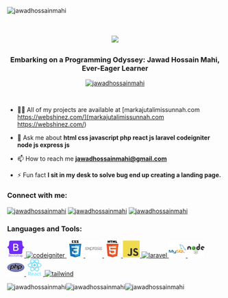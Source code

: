 <p align="left"> <img src="https://komarev.com/ghpvc/?username=jawadhossainmahi&label=Profile%20views&color=0e75b6&style=flat" alt="jawadhossainmahi" /> </p>

<h1 align="center">
    <img src="https://readme-typing-svg.herokuapp.com/?font=Righteous&size=35&center=true&vCenter=true&width=500&height=70&duration=4000&lines=Hi+There!+👋;+I'm+Jawad+Hossain+Mahi!;" />
</h1>
<h3 align="center">Embarking on a Programming Odyssey: Jawad Hossain Mahi, Ever-Eager Learner</h3>


<p align="center"> <a href="https://github.com/ryo-ma/github-profile-trophy"><img src="https://github-profile-trophy.vercel.app/?username=jawadhossainmahi" alt="jawadhossainmahi" /></a> </p>

<p align="left"> <a href="https://twitter.com/" target="blank"><img src="https://img.shields.io/twitter/follow/?logo=twitter&style=for-the-badge" alt="" /></a> </p>

- 👨‍💻 All of my projects are available at [markajutalimissunnah.com https://webshinez.com/](markajutalimissunnah.com https://webshinez.com/)

- 💬 Ask me about **html css javascript php react js laravel codeigniter node js express js**

- 📫 How to reach me **jawadhossainmahi@gmail.com**

- ⚡ Fun fact **I sit in my desk to solve bug end up creating a landing page.**

<h3 align="left">Connect with me:</h3>
<p align="left">
<a href="https://linkedin.com/in/jawadhossainmahi" target="blank"><img align="center" src="https://raw.githubusercontent.com/rahuldkjain/github-profile-readme-generator/master/src/images/icons/Social/linked-in-alt.svg" alt="jawadhossainmahi" height="30" width="40" /></a>
<a href="https://fb.com/jawadhossainmahi" target="blank"><img align="center" src="https://raw.githubusercontent.com/rahuldkjain/github-profile-readme-generator/master/src/images/icons/Social/facebook.svg" alt="jawadhossainmahi" height="30" width="40" /></a>
<a href="https://instagram.com/jawadhossainmahi" target="blank"><img align="center" src="https://raw.githubusercontent.com/rahuldkjain/github-profile-readme-generator/master/src/images/icons/Social/instagram.svg" alt="jawadhossainmahi" height="30" width="40" /></a>
</p>

<h3 align="left">Languages and Tools:</h3>
<p align="left"> <a href="https://getbootstrap.com" target="_blank" rel="noreferrer"> <img src="https://raw.githubusercontent.com/devicons/devicon/master/icons/bootstrap/bootstrap-plain-wordmark.svg" alt="bootstrap" width="40" height="40"/> </a> <a href="https://codeigniter.com" target="_blank" rel="noreferrer"> <img src="https://cdn.worldvectorlogo.com/logos/codeigniter.svg" alt="codeigniter" width="40" height="40"/> </a> <a href="https://www.w3schools.com/css/" target="_blank" rel="noreferrer"> <img src="https://raw.githubusercontent.com/devicons/devicon/master/icons/css3/css3-original-wordmark.svg" alt="css3" width="40" height="40"/> </a> <a href="https://expressjs.com" target="_blank" rel="noreferrer"> <img src="https://raw.githubusercontent.com/devicons/devicon/master/icons/express/express-original-wordmark.svg" alt="express" width="40" height="40"/> </a> <a href="https://www.w3.org/html/" target="_blank" rel="noreferrer"> <img src="https://raw.githubusercontent.com/devicons/devicon/master/icons/html5/html5-original-wordmark.svg" alt="html5" width="40" height="40"/> </a> <a href="https://developer.mozilla.org/en-US/docs/Web/JavaScript" target="_blank" rel="noreferrer"> <img src="https://raw.githubusercontent.com/devicons/devicon/master/icons/javascript/javascript-original.svg" alt="javascript" width="40" height="40"/> </a> <a href="https://laravel.com/" target="_blank" rel="noreferrer"> <img src="https://laravel.com/img/logomark.min.svg" alt="laravel" width="40" height="40"/> </a> <a href="https://www.mysql.com/" target="_blank" rel="noreferrer"> <img src="https://raw.githubusercontent.com/devicons/devicon/master/icons/mysql/mysql-original-wordmark.svg" alt="mysql" width="40" height="40"/> </a> <a href="https://nodejs.org" target="_blank" rel="noreferrer"> <img src="https://raw.githubusercontent.com/devicons/devicon/master/icons/nodejs/nodejs-original-wordmark.svg" alt="nodejs" width="40" height="40"/> </a> <a href="https://www.php.net" target="_blank" rel="noreferrer"> <img src="https://raw.githubusercontent.com/devicons/devicon/master/icons/php/php-original.svg" alt="php" width="40" height="40"/> </a> <a href="https://reactjs.org/" target="_blank" rel="noreferrer"> <img src="https://raw.githubusercontent.com/devicons/devicon/master/icons/react/react-original-wordmark.svg" alt="react" width="40" height="40"/> </a> <a href="https://tailwindcss.com/" target="_blank" rel="noreferrer"> <img src="https://www.vectorlogo.zone/logos/tailwindcss/tailwindcss-icon.svg" alt="tailwind" width="40" height="40"/> </a> </p>



<p><img align="left"  style='border:0;height:7rem;'   src="https://github-readme-stats.vercel.app/api/top-langs?username=jawadhossainmahi&show_icons=true&locale=en&layout=compact" alt="jawadhossainmahi" /></p>
<p><img align="left"  style='border:0;height:7rem;' src="https://github-readme-streak-stats.herokuapp.com/?user=jawadhossainmahi&" alt="jawadhossainmahi" /></p>
<p>&nbsp;<img align="left" style='border:0;height:7rem;'  src="https://github-readme-stats.vercel.app/api?username=jawadhossainmahi&show_icons=true&locale=en" alt="jawadhossainmahi" /></p>

